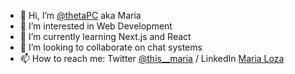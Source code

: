 - 👋 Hi, I’m [@thetaPC](https://github.com/thetaPC) aka Maria
- 👀 I’m interested in Web Development
- 🌱 I’m currently learning Next.js and React
- 💞️ I’m looking to collaborate on chat systems
- 📫 How to reach me: Twitter [@this__maria](https://twitter.com/this__maria) / LinkedIn [Maria Loza](https://www.linkedin.com/in/maria-loza)
